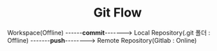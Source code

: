 # <center>Git Flow</center>
Workspace(Offline) ------**commit**-------> Local Repository(.git 폴더 : Offline) -------**push**--------> Remote Repository(Gitlab : Online)
